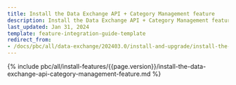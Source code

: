 ```yaml
---
title: Install the Data Exchange API + Category Management feature
description: Install the Data Exchange API + Category Management features in your project.
last_updated: Jan 31, 2024
template: feature-integration-guide-template
redirect_from:
- /docs/pbc/all/data-exchange/202403.0/install-and-upgrade/install-the-data-exchange-api-category-management-feature.html
---
```


{% include pbc/all/install-features/{{page.version}}/install-the-data-exchange-api-category-management-feature.md %} <!-- To edit, see /_includes/pbc/all/install-features/202404.0/install-the-data-exchange-api-category-management-feature.md -->
